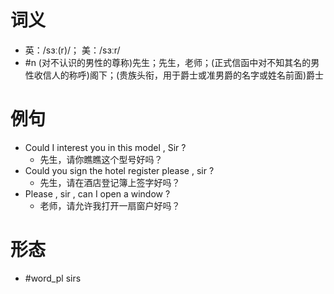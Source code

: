 # 词义
- 英：/sɜː(r)/； 美：/sɜːr/
- #n (对不认识的男性的尊称)先生；先生，老师；(正式信函中对不知其名的男性收信人的称呼)阁下；(贵族头衔，用于爵士或准男爵的名字或姓名前面)爵士
# 例句
- Could I interest you in this model , Sir ?
	- 先生，请你瞧瞧这个型号好吗？
- Could you sign the hotel register please , sir ?
	- 先生，请在酒店登记簿上签字好吗？
- Please , sir , can I open a window ?
	- 老师，请允许我打开一扇窗户好吗？
# 形态
- #word_pl sirs
